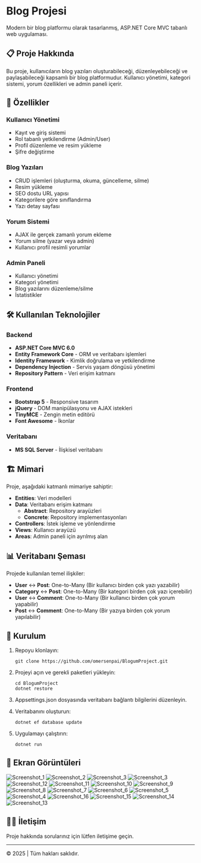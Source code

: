 # Blog Projesi

Modern bir blog platformu olarak tasarlanmış, ASP.NET Core MVC tabanlı web uygulaması.

## 📋 Proje Hakkında

Bu proje, kullanıcıların blog yazıları oluşturabileceği, düzenleyebileceği ve paylaşabileceği kapsamlı bir blog platformudur. Kullanıcı yönetimi, kategori sistemi, yorum özellikleri ve admin paneli içerir.

## 🚀 Özellikler

### Kullanıcı Yönetimi
- Kayıt ve giriş sistemi
- Rol tabanlı yetkilendirme (Admin/User)
- Profil düzenleme ve resim yükleme
- Şifre değiştirme

### Blog Yazıları
- CRUD işlemleri (oluşturma, okuma, güncelleme, silme)
- Resim yükleme
- SEO dostu URL yapısı
- Kategorilere göre sınıflandırma
- Yazı detay sayfası

### Yorum Sistemi
- AJAX ile gerçek zamanlı yorum ekleme
- Yorum silme (yazar veya admin)
- Kullanıcı profil resimli yorumlar

### Admin Paneli
- Kullanıcı yönetimi
- Kategori yönetimi
- Blog yazılarını düzenleme/silme
- İstatistikler

## 🛠️ Kullanılan Teknolojiler

### Backend
- **ASP.NET Core MVC 6.0**
- **Entity Framework Core** - ORM ve veritabanı işlemleri
- **Identity Framework** - Kimlik doğrulama ve yetkilendirme
- **Dependency Injection** - Servis yaşam döngüsü yönetimi
- **Repository Pattern** - Veri erişim katmanı

### Frontend
- **Bootstrap 5** - Responsive tasarım
- **jQuery** - DOM manipülasyonu ve AJAX istekleri
- **TinyMCE** - Zengin metin editörü
- **Font Awesome** - İkonlar

### Veritabanı
- **MS SQL Server** - İlişkisel veritabanı

## 🏗️ Mimari

Proje, aşağıdaki katmanlı mimariye sahiptir:

- **Entities**: Veri modelleri
- **Data**: Veritabanı erişim katmanı
  - **Abstract**: Repository arayüzleri
  - **Concrete**: Repository implementasyonları
- **Controllers**: İstek işleme ve yönlendirme
- **Views**: Kullanıcı arayüzü
- **Areas**: Admin paneli için ayrılmış alan

## 📊 Veritabanı Şeması

Projede kullanılan temel ilişkiler:
- **User** ↔ **Post**: One-to-Many (Bir kullanıcı birden çok yazı yazabilir)
- **Category** ↔ **Post**: One-to-Many (Bir kategori birden çok yazı içerebilir)
- **User** ↔ **Comment**: One-to-Many (Bir kullanıcı birden çok yorum yapabilir)
- **Post** ↔ **Comment**: One-to-Many (Bir yazıya birden çok yorum yapılabilir)

## 🚀 Kurulum

1. Repoyu klonlayın:
   ```
   git clone https://github.com/omersenpai/BlogumProject.git
   ```

2. Projeyi açın ve gerekli paketleri yükleyin:
   ```
   cd BlogumProject
   dotnet restore
   ```

3. Appsettings.json dosyasında veritabanı bağlantı bilgilerini düzenleyin.

4. Veritabanını oluşturun:
   ```
   dotnet ef database update
   ```

5. Uygulamayı çalıştırın:
   ```
   dotnet run
   ```

## 📸 Ekran Görüntüleri
![Screenshot_1](https://github.com/user-attachments/assets/2ea0e9f6-065e-42a8-a3fd-11ff4781de62)
![Screenshot_2](https://github.com/user-attachments/assets/b688d559-b5ae-49c8-8aba-26a4242d13f1)
![Screenshot_3](https://github.com/user-attachments/assets/9dc72f31-7873-4d16-a0e1-0ffce6116786)
![Screenshot_3](https://github.com/user-attachments/assets/08580a6e-db36-4dc8-8bae-faf466add514)
![Screenshot_12](https://github.com/user-attachments/assets/37dc7374-c26b-4aff-aa2e-1f519010c1bf)
![Screenshot_11](https://github.com/user-attachments/assets/5d5051e2-1015-4ac8-b2d5-ed399e2535ff)
![Screenshot_10](https://github.com/user-attachments/assets/6cbd82db-d233-46a6-a788-0a244b3838bc)
![Screenshot_9](https://github.com/user-attachments/assets/560ee037-71fd-48d1-a5d3-bf1b6be129a7)
![Screenshot_8](https://github.com/user-attachments/assets/4ded81e3-66ad-4245-8cd2-72d87f357fc0)
![Screenshot_7](https://github.com/user-attachments/assets/c172c8cb-8fd1-41cb-bc52-a63d55510ff4)
![Screenshot_6](https://github.com/user-attachments/assets/0cee1cdb-f840-481b-aef2-1690fa6778ed)
![Screenshot_5](https://github.com/user-attachments/assets/bb0e2cd1-ddad-45c7-8d5b-f24014e6c9ba)
![Screenshot_4](https://github.com/user-attachments/assets/4a8a9326-ebc6-42aa-8acb-b296a47e8c52)
![Screenshot_16](https://github.com/user-attachments/assets/c39fbd86-f47a-465e-8381-5d75f05ee9b0)
![Screenshot_15](https://github.com/user-attachments/assets/2281c40e-3875-4727-8b66-d3e2e1408076)
![Screenshot_14](https://github.com/user-attachments/assets/9cb7762a-305c-414c-8377-8528c0ce7865)
![Screenshot_13](https://github.com/user-attachments/assets/2cc38cb9-a2ec-4739-9553-2986cee60b8b)


## 👨‍💻 İletişim

Proje hakkında sorularınız için lütfen iletişime geçin.

---

© 2025 | Tüm hakları saklıdır. 
